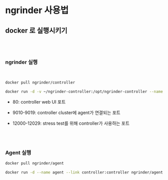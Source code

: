 # ngrinder 사용법





## docker 로 실행시키기


<Br>
<Br>


### ngrinder 실행

<Br>

```zsh
docker pull ngrinder/controller
```

```zsh
docker run -d -v ~/ngrinder-controller:/opt/ngrinder-controller --name controller -p 80:80 -p 16001:16001 -p 12000-12009:12000-12009 ngrinder/controller
```

- 80: controller web UI 포트

- 9010-9019: controller cluster에 agent가 연결되는 포트

- 12000-12029: stress test를 위해 controller가 사용하는 포트


<Br>
<Br>



### Agent 실행

```zsh
docker pull ngrinder/agent
```

```zsh
docker run -d --name agent --link controller:controller ngrinder/agent
```



<Br>
<Br>

